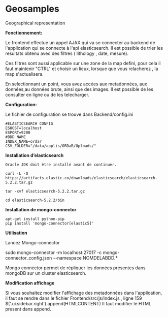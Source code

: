 # Geosamples
Geographical representation

**Fonctionnement:**

Le frontend effectue un appel AJAX qui va se connecter au backend de l'application qui se connecte à l'api elasticsearch.
Il est possible de trier les resultats obtenu avec des filtres ( lithology , date, mesure).

Ces filtres sont aussi applicable sur une zone de la map defini, pour cela il faut maintenir "CTRL" et choisir un lieux, lorsque que vous relacherez ,
la map s'actualisera.

En selectionnant un point, vous avez accées aux metadonnées, aux données,au données brute, ainsi que des images.
Il est possible de les consulter en ligne ou de les telecharger.

**Configuration:**

Le fichier de configuration se trouve dans Backend/config.ini

    #ELASTICSEARCH CONFIG
    ESHOST=localhost
    ESPORT=9200
    #BDD NAME
    INDEX_NAME=ordar
    CSV_FOLDER="/data/applis/ORDaR/Uploads/"


**Installation d’elasticsearch**

    Oracle JDK doit être installé avant de continuer.

    curl -L -O https://artifacts.elastic.co/downloads/elasticsearch/elasticsearch-5.2.2.tar.gz

    tar -xvf elasticsearch-5.2.2.tar.gz

    cd elasticsearch-5.2.2/bin


**Installation de mongo-connector**

    apt-get install python-pip
    pip install 'mongo-connector[elastic5]'
    
**Utilisation**

Lancez Mongo-connector

sudo mongo-connector -m localhost:27017 -c mongo-connector_config.json  --namespace NOMDELABDD.*

Mongo connector permet de répliquer les données présentes dans mongoDB sur un cluster elasticsearch.

**Modification affichage**

Si vous souhaitez modifier l'affichage des metadonnées dans l'application, il faut se rendre dans le fichier Frontend/src/js/index.js , ligne 159
$('.ui.sidebar.right').append(HTMLCONTENT)
Il faut modifier le HTML present dans append.
